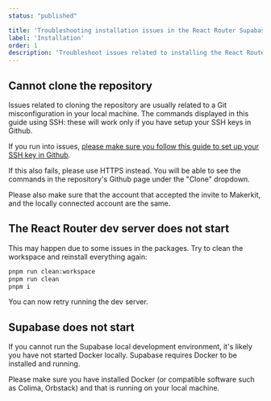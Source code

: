 ```yaml
---
status: "published"

title: 'Troubleshooting installation issues in the React Router Supabase SaaS kit'
label: 'Installation'
order: 1
description: 'Troubleshoot issues related to installing the React Router Supabase SaaS kit'
---
```



## Cannot clone the repository

Issues related to cloning the repository are usually related to a Git misconfiguration in your local machine. The commands displayed in this guide using SSH: these will work only if you have setup your SSH keys in Github.

If you run into issues, [please make sure you follow this guide to set up your SSH key in Github](https://docs.github.com/en/authentication/connecting-to-github-with-ssh).

If this also fails, please use HTTPS instead. You will be able to see the commands in the repository's Github page under the "Clone" dropdown.

Please also make sure that the account that accepted the invite to Makerkit, and the locally connected account are the same.

## The React Router dev server does not start

This may happen due to some issues in the packages. Try to clean the workspace and reinstall everything again:

```bash
pnpm run clean:workspace
pnpm run clean
pnpm i
```

You can now retry running the dev server.

## Supabase does not start

If you cannot run the Supabase local development environment, it's likely you have not started Docker locally. Supabase requires Docker to be installed and running.

Please make sure you have installed Docker (or compatible software such as Colima, Orbstack) and that is running on your local machine.
